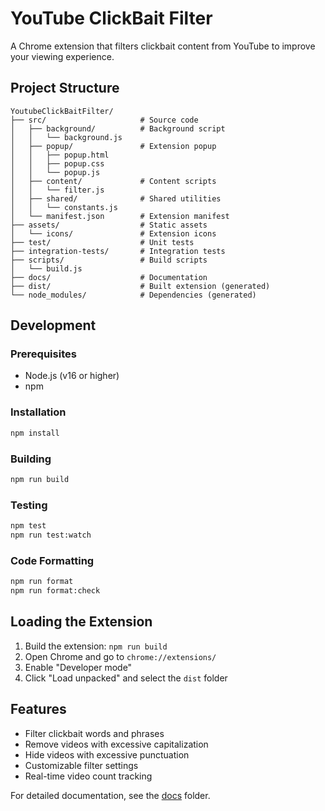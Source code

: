 # YouTube ClickBait Filter

A Chrome extension that filters clickbait content from YouTube to improve your viewing experience.

## Project Structure

```
YoutubeClickBaitFilter/
├── src/                     # Source code
│   ├── background/          # Background script
│   │   └── background.js
│   ├── popup/               # Extension popup
│   │   ├── popup.html
│   │   ├── popup.css
│   │   └── popup.js
│   ├── content/             # Content scripts
│   │   └── filter.js
│   ├── shared/              # Shared utilities
│   │   └── constants.js
│   └── manifest.json        # Extension manifest
├── assets/                  # Static assets
│   └── icons/               # Extension icons
├── test/                    # Unit tests
├── integration-tests/       # Integration tests
├── scripts/                 # Build scripts
│   └── build.js
├── docs/                    # Documentation
├── dist/                    # Built extension (generated)
└── node_modules/            # Dependencies (generated)
```

## Development

### Prerequisites
- Node.js (v16 or higher)
- npm

### Installation
```bash
npm install
```

### Building
```bash
npm run build
```

### Testing
```bash
npm test
npm run test:watch
```

### Code Formatting
```bash
npm run format
npm run format:check
```

## Loading the Extension

1. Build the extension: `npm run build`
2. Open Chrome and go to `chrome://extensions/`
3. Enable "Developer mode"
4. Click "Load unpacked" and select the `dist` folder

## Features

- Filter clickbait words and phrases
- Remove videos with excessive capitalization
- Hide videos with excessive punctuation
- Customizable filter settings
- Real-time video count tracking

For detailed documentation, see the [docs](./docs/) folder.
